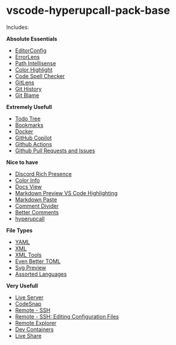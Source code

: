 # vscode-hyperupcall-pack-base

Includes:

**Absolute Essentials**

- [EditorConfig](https://marketplace.visualstudio.com/items?itemName=EditorConfig.EditorConfig)
- [ErrorLens](https://marketplace.visualstudio.com/items?itemName=usernamehw.errorlens)
- [Path Intellisense](https://marketplace.visualstudio.com/items?itemName=christian-kohler.path-intellisense)
- [Color Highlight](https://marketplace.visualstudio.com/items?itemName=naumovs.color-highlight)
- [Code Spell Checker](https://marketplace.visualstudio.com/items?itemName=streetsidesoftware.code-spell-checker)
- [GitLens](https://marketplace.visualstudio.com/items?itemName=eamodio.gitlens)
- [Git History](https://marketplace.visualstudio.com/items?itemName=donjayamanne.githistory)
- [Git Blame](https://marketplace.visualstudio.com/items?itemName=waderyan.gitblame)

**Extremely Usefull**

- [Todo Tree](https://marketplace.visualstudio.com/items?itemName=Gruntfuggly.todo-tree)
- [Bookmarks](https://marketplace.visualstudio.com/items?itemName=alefragnani.Bookmarks)
- [Docker](https://marketplace.visualstudio.com/items?itemName=ms-azuretools.vscode-docker)
- [GitHub Copilot](https://marketplace.visualstudio.com/items?itemName=GitHub.copilot)
- [Github Actions](https://marketplace.visualstudio.com/items?itemName=GitHub.vscode-github-actions)
- [Github Pull Requests and Issues](https://marketplace.visualstudio.com/items?itemName=GitHub.vscode-pull-request-github)

**Nice to have**

- [Discord Rich Presence](https://marketplace.visualstudio.com/items?itemName=LeonardSSH.vscord)
- [Color Info](https://marketplace.visualstudio.com/items?itemName=bierner.color-info)
- [Docs View](https://marketplace.visualstudio.com/items?itemName=bierner.docs-view)
- [Markdown Preview VS Code Highlighting](https://marketplace.visualstudio.com/items?itemName=bierner.markdown-shiki)
- [Markdown Paste](https://marketplace.visualstudio.com/items?itemName=telesoho.vscode-markdown-paste-image)
- [Comment Divider](https://marketplace.visualstudio.com/items?itemName=stackbreak.comment-divider)
- [Better Comments](https://marketplace.visualstudio.com/items?itemName=aaron-bond.better-comments)
- [hyperupcall](https://marketplace.visualstudio.com/items?itemName=EdwinKofler.vscode-hyperupcall)

**File Types**

- [YAML](https://marketplace.visualstudio.com/items?itemName=redhat.vscode-yaml)
- [XML](https://marketplace.visualstudio.com/items?itemName=redhat.vscode-xml)
- [XML Tools](https://marketplace.visualstudio.com/items?itemName=DotJoshJohnson.xml)
- [Even Better TOML](https://marketplace.visualstudio.com/items?itemName=tamasfe.even-better-toml)
- [Svg Preview](https://marketplace.visualstudio.com/items?itemName=SimonSiefke.svg-preview)
- [Assorted Languages](https://marketplace.visualstudio.com/items?itemName=EdwinKofler.vscode-assorted-languages)

**Very Usefull**

- [Live Server](https://marketplace.visualstudio.com/items?itemName=ritwickdey.LiveServer)
- [CodeSnap](https://marketplace.visualstudio.com/items?itemName=adpyke.codesnap)
- [Remote - SSH](https://marketplace.visualstudio.com/items?itemName=ms-vscode-remote.remote-ssh)
- [Remote - SSH: Editing Configuration Files](https://marketplace.visualstudio.com/items?itemName=ms-vscode-remote.remote-ssh-edit)
- [Remote Explorer](https://marketplace.visualstudio.com/items?itemName=ms-vscode.remote-explorer)
- [Dev Containers](https://marketplace.visualstudio.com/items?itemName=ms-vscode-remote.remote-containers)
- [Live Share](https://marketplace.visualstudio.com/items?itemName=ms-vsliveshare.vsliveshare)
